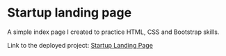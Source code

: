 # Startup landing page


A simple index page I created to practice HTML, CSS and Bootstrap skills.

Link to the deployed project:
[Startup Landing Page](https://startup-landing-page-heroku.herokuapp.com/)
